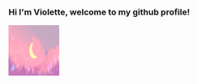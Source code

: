 ### Hi I'm Violette, welcome to my github profile!

<a href="URL_REDIRECT"><img align="center" src="img/wallpaper_github_3.png" height="100" width="100"/></a>
<!--
**Violette-Pumkins/Violette-Pumkins** is a ✨ _special_ ✨ repository because its `README.md` (this file) appears on your GitHub profile.

Here are some ideas to get you started:

- 🔭 I’m currently working on ...
- 🌱 I’m currently learning ...
- 👯 I’m looking to collaborate on ...
- 🤔 I’m looking for help with ...
- 💬 Ask me about ...
- 📫 How to reach me: ...
- 😄 Pronouns: ...
- ⚡ Fun fact: ...
-->
